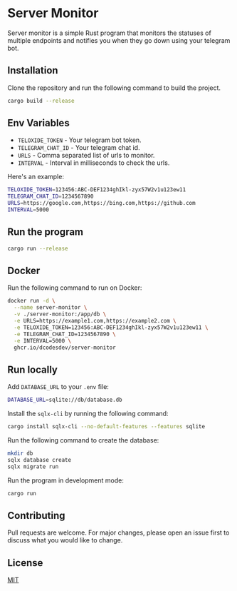 # Server Monitor

Server monitor is a simple Rust program that monitors the statuses of multiple endpoints and notifies you when they go down using your telegram bot.

## Installation

Clone the repository and run the following command to build the project.

```bash
cargo build --release
```

## Env Variables

- `TELOXIDE_TOKEN` - Your telegram bot token.
- `TELEGRAM_CHAT_ID` - Your telegram chat id.
- `URLS` - Comma separated list of urls to monitor.
- `INTERVAL` - Interval in milliseconds to check the urls.

Here's an example:

```bash
TELOXIDE_TOKEN=123456:ABC-DEF1234ghIkl-zyx57W2v1u123ew11
TELEGRAM_CHAT_ID=1234567890
URLS=https://google.com,https://bing.com,https://github.com
INTERVAL=5000
```

## Run the program

```bash
cargo run --release
```

## Docker

Run the following command to run on Docker:

```bash
docker run -d \
  --name server-monitor \
  -v ./server-monitor:/app/db \
  -e URLS=https://example1.com,https://example2.com \
  -e TELOXIDE_TOKEN=123456:ABC-DEF1234ghIkl-zyx57W2v1u123ew11 \
  -e TELEGRAM_CHAT_ID=1234567890 \
  -e INTERVAL=5000 \
  ghcr.io/dcodesdev/server-monitor
```

## Run locally

Add `DATABASE_URL` to your `.env` file:

```bash
DATABASE_URL=sqlite://db/database.db
```

Install the `sqlx-cli` by running the following command:

```bash
cargo install sqlx-cli --no-default-features --features sqlite
```

Run the following command to create the database:

```bash
mkdir db
sqlx database create
sqlx migrate run
```

Run the program in development mode:

```bash
cargo run
```

## Contributing

Pull requests are welcome. For major changes, please open an issue first to discuss what you would like to change.

## License

[MIT](LICENSE)
